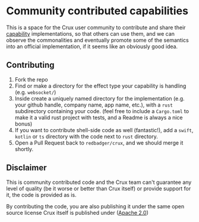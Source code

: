 # Community contributed capabilities

This is a space for the Crux user community to contribute and share their
[capability](https://redbadger.github.io/crux/guide/capabilities.html)
implementations, so that others can use them, and we can observe the commonalities
and eventually promote some of the semantics into an official implementation,
if it seems like an obviously good idea.

## Contributing

1. Fork the repo
1. Find or make a directory for the effect type your capability is handling (e.g. `websocket/`)
1. Inside create a uniquely named directory for the implementation (e.g. your github handle,
   company name, app name, etc.), with a `rust` subdirectory containing your code.
   (feel free to include a `Cargo.toml` to make it a valid rust project with tests, and
   a Readme is always a nice bonus)
1. If you want to contribute shell-side code as well (fantastic!), add a `swift`, `kotlin`
   or `ts` directory with the code next to `rust` directory.
1. Open a Pull Request back to `redbadger/crux`, and we should merge it shortly.

## Disclaimer

This is community contributed code and the Crux team can't guarantee any level of quality
(be it worse or better than Crux itself) or provide support for it, the code is provided as is.

By contributing the code, you are also publishing it under the same open source license Crux
itself is published under ([Apache 2.0](../../LICENSE))
